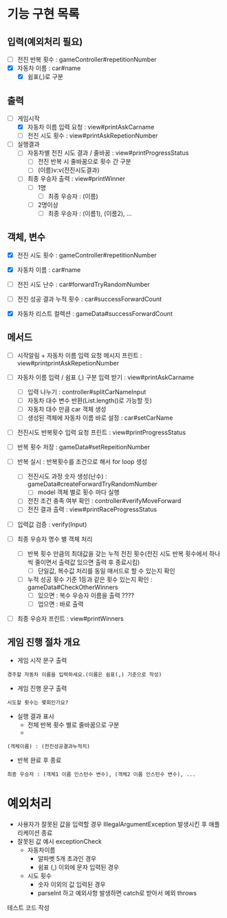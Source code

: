 # 기능 구현 목록

## 입력(예외처리 필요)
- [ ] 전진 반복 횟수 : gameController#repetitionNumber
- [x] 자동차 이름 : car#name
  - [x] 쉼표(,)로 구분

## 출력
- [ ] 게임시작
  - [x] 자동차 이름 입력 요청 : view#printAskCarname
  - [ ] 전진 시도 횟수 : view#printAskRepetionNumber
- [ ] 실행결과
  - [ ] 자동차별 전진 시도 결과 / 줄바꿈 : view#printProgressStatus
    - [ ] 전진 반복 시 줄바꿈으로 횟수 간 구분
    - [ ] (이름)v:v(전진시도결과)
  - [ ] 최종 우승자 출력 : view#printWinner
    - [ ] 1명
      - [ ] 최종 우승자 : (이름)
    - [ ] 2명이상
      - [ ] 최종 우승자 : (이름1), (이름2), ...

## 객체, 변수
- [x] 전진 시도 횟수 : gameController#repetitionNumber
- [x] 자동차 이름 : car#name
- [ ] 전진 시도 난수 : car#forwardTryRandomNumber
- [ ] 전진 성공 결과 누적 횟수 : car#successForwardCount
- [x] 자동차 리스트 컬렉션 : gameData#successForwardCount


## 메서드
- [ ] 시작알림 + 자동차 이름 입력 요청 메시지 프린트 : view#printprintAskRepetionNumber
- [ ] 자동차 이름 입력 / 쉼표 (,) 구분 입력 받기 : view#printAskCarname
  - [ ] 입력 나누기 : controller#splitCarNameInput
  - [ ] 자동차 대수 변수 반환(List.length()로 가능할 듯)
  - [ ] 자동차 대수 만큼 car 객체 생성
  - [ ] 생성된 객체에 자동차 이름 바로 설정 : car#setCarName
- [ ] 전진시도 반복횟수 입력 요청 프린트 : view#printProgressStatus
- [ ] 반복 횟수 저장 : gameData#setRepeitionNumber
- [ ] 반복 실시 : 반복횟수를 조건으로 해서 for loop 생성
  - [ ] 전진시도 과정 숫자 생성(난수) : gameData#createForwardTryRandomNumber
    - [ ] model 객체 별로 횟수 마다 실행
  - [ ] 전진 조건 충족 여부 확인 : controller#verifyMoveForward
  - [ ] 전진 결과 출력 : view#printRaceProgressStatus
- [ ] 입력값 검증 : verify(Input)

- [ ] 최종 우승자 명수 별 객체 처리
  - [ ] 반복 횟수 만큼의 최대값을 갖는 누적 전진 횟수(전진 시도 반복 횟수에서 하나씩 줄이면서 출력값 있으면 출력 후 종료시킴)
    - [ ] 단일값, 복수값 처리를 동일 매서드로 할 수 있는지 확인
  - [ ] 누적 성공 횟수 기준 1등과 같은 횟수 있는지 확인 : gameData#CheckOtherWinners
    - [ ] 있으면 : 복수 우승자 이름을 출력 ????
    - [ ] 업으면 : 바로 출력 
- [ ] 최종 우승자 프린트 : view#printWinners


## 게임 진행 절차 개요
- 게임 시작 문구 출력
```
경주할 자동차 이름을 입력하세요.(이름은 쉼표(,) 기준으로 작성)
```
- 게임 진행 문구 출력
```
시도할 횟수는 몇회인가요?
```
- 실행 결과 표시
  - 전체 반복 횟수 별로 줄바꿈으로 구분
  -
```
(객체이름) : (전진성공결과누적치)
```

- 반복 완료 후 종료
```
최종 우승자 : (객체1 이름 인스턴수 변수), (객체2 이름 인스턴수 변수), ...
```

# 예외처리
- 사용자가 잘못된 값을 입력할 경우 IllegalArgumentException 발생시킨 후 애플리케이션 종료
- 잘못된 값 예시 exceptionCheck
  - 자동차이름
    - 알파벳 5개 초과인 경우
    - 쉼표 (,) 이외에 문자 입력된 경우
  - 시도 횟수
    - 숫자 이외의 값 입력된 경우
    - parseInt 하고 예외사항 발생하면 catch로 받아서 예외 throws

테스트 코드 작성